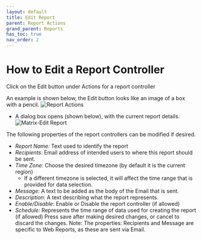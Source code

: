 ```yaml
---
layout: default
title: Edit Report
parent: Report Actions
grand_parent: Reports
has_toc: true
nav_order: 2
---
```

# How to Edit a Report Controller
Click on the Edit button  under Actions for a report controller

An example is shown below, the Edit button looks like an image of a box with a pencil.
![Report Actions](https://www.smartclean.io/matrix/images/reportingServiceActions.png)

- A dialog box opens (shown below), with the current report details.
![Matrix-Edit Report](https://www.smartclean.io/matrix/images/editReportingServiceView.png)

The following properties of the report controllers can be modified if desired.
  - *Report Name:* Text used to identify the report 
  - *Recipients:* Email address of intended users to where this report should be sent. 
  - *Time Zone:* Choose the desired timezone (by default it is the current region)
    - If a different timezone is selected, it will affect the time range that is provided for data selection.
  - *Message:* A text to be added as the body of the Email that is sent.
  - *Description:* A text describing what the report represents.
  - *Enable/Disable:* Enable or Disable the report controller (if allowed)
  - *Schedule:* Represents the time range of data used for creating the report (if allowed)
Press save after making desired changes, or cancel to discard the changes.
Note: The properties: Recipients and Message are specific to Web Reports, as these are sent via Email.